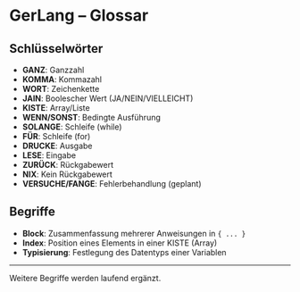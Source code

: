 # GerLang – Glossar

## Schlüsselwörter
- **GANZ**: Ganzzahl
- **KOMMA**: Kommazahl
- **WORT**: Zeichenkette
- **JAIN**: Boolescher Wert (JA/NEIN/VIELLEICHT)
- **KISTE**: Array/Liste
- **WENN/SONST**: Bedingte Ausführung
- **SOLANGE**: Schleife (while)
- **FÜR**: Schleife (for)
- **DRUCKE**: Ausgabe
- **LESE**: Eingabe
- **ZURÜCK**: Rückgabewert
- **NIX**: Kein Rückgabewert
- **VERSUCHE/FANGE**: Fehlerbehandlung (geplant)

## Begriffe
- **Block**: Zusammenfassung mehrerer Anweisungen in `{ ... }`
- **Index**: Position eines Elements in einer KISTE (Array)
- **Typisierung**: Festlegung des Datentyps einer Variablen

---

Weitere Begriffe werden laufend ergänzt.
